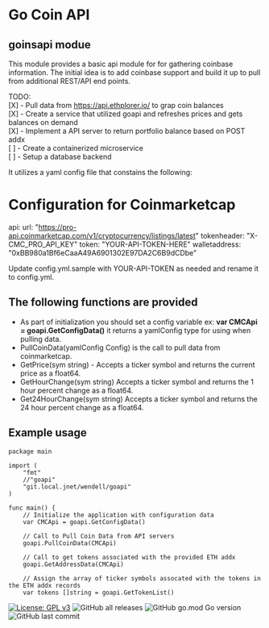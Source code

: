 # Go Coin API

## goinsapi modue

This module provides a basic api module for for gathering coinbase
information. The initial idea is to add coinbase support and build it
up to pull from additional REST/API end points.

TODO:  
[X] - Pull data from https://api.ethplorer.io/ to grap coin balances  
[X] - Create a service that utilized goapi and refreshes prices and gets balances on demand  
[X] - Implement a API server to return portfolio balance based on POST addx  
[ ] - Create a containerized microservice  
[ ] - Setup a database backend   

It utilizes a yaml config file that constains the following:

>>>
# Configuration for Coinmarketcap
api:
  url: "https://pro-api.coinmarketcap.com/v1/cryptocurrency/listings/latest"
  tokenheader: "X-CMC_PRO_API_KEY"
  token: "YOUR-API-TOKEN-HERE"
  walletaddress: "0xBB980a1Bf6eCaaA49A6901302E97DA2C6B9dCDbe"
>>>

  Update config.yml.sample with YOUR-API-TOKEN as needed and rename it to
  config.yml.

  ## The following functions are provided
  - As part of initialization you should set a config variable ex: **var CMCApi = goapi.GetConfigData()** it returns a yamlConfig type for using when pulling data.
  - PullCoinData(yamlConfig Config) is the call to pull data from coinmarketcap.
  - GetPrice(sym string) - Accepts a ticker symbol and returns the current price as a float64.
  - GetHourChange(sym string) Accepts a ticker symbol and returns the 1 hour percent change as a float64.
  - Get24HourChange(sym string) Accepts a ticker symbol and returns the 24 hour percent change as a float64.


## Example usage

```
package main

import (
	"fmt"
	//"goapi"
	"git.local.jnet/wendell/goapi"
)

func main() {
	// Initialize the application with configuration data
	var CMCApi = goapi.GetConfigData()

	// Call to Pull Coin Data from API servers
	goapi.PullCoinData(CMCApi)

    // Call to get tokens associated with the provided ETH addx
	goapi.GetAddressData(CMCApi)

    // Assign the array of ticker symbols assocated with the tokens in the ETH addx records
	var tokens []string = goapi.GetTokenList()
```

  [![License: GPL v3](https://img.shields.io/badge/License-GPLv3-blue.svg)](https://www.gnu.org/licenses/gpl-3.0)
  ![GitHub all releases](https://img.shields.io/github/downloads/FlipTheDream/goinsapi/total)
  ![GitHub go.mod Go version](https://img.shields.io/github/go-mod/go-version/FlipTheDream/goinsapi)
  ![GitHub last commit](https://img.shields.io/github/last-commit/FlipTheDream/goinsapi)
